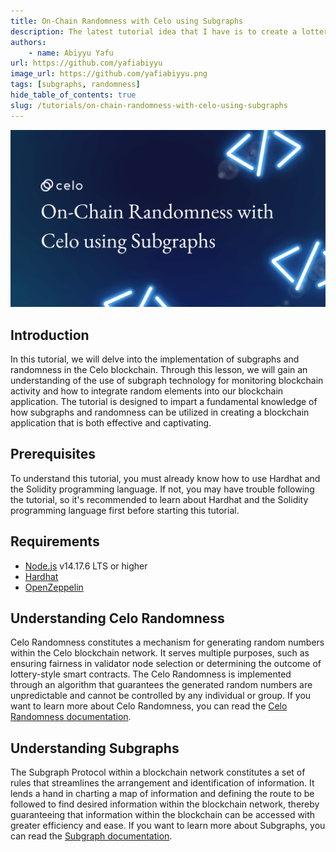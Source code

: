 ```yaml
---
title: On-Chain Randomness with Celo using Subgraphs
description: The latest tutorial idea that I have is to create a lottery club, where users can establish their own lottery clubs with rewards of their choosing, including native coin (Celo), stablecoin (cUSD, cEUR, etc.) and also NFTs. In this idea, I will utilize Subgraph to index the smart contract of the lottery clubs created by users, and to ensure that the selection of winners for each lottery club will be determined by randomly generated numbers obtained from Celo Randomness, thereby reducing the potential for fraud in the process of selecting winners for each lottery club.
authors:
    - name: Abiyyu Yafu
url: https://github.com/yafiabiyyu
image_url: https://github.com/yafiabiyyu.png
tags: [subgraphs, randomness]
hide_table_of_contents: true
slug: /tutorials/on-chain-randomness-with-celo-using-subgraphs
---
```


![header](../../src/data-tutorials/showcase/intermediate/on-chain-randomness-with-celo-using-subgraphs.png)

## Introduction

In this tutorial, we will delve into the implementation of subgraphs and randomness in the Celo blockchain. Through this lesson, we will gain an understanding of the use of subgraph technology for monitoring blockchain activity and how to integrate random elements into our blockchain application. The tutorial is designed to impart a fundamental knowledge of how subgraphs and randomness can be utilized in creating a blockchain application that is both effective and captivating.

## Prerequisites

To understand this tutorial, you must already know how to use Hardhat and the Solidity programming language. If not, you may have trouble following the tutorial, so it's recommended to learn about Hardhat and the Solidity programming language first before starting this tutorial.

## Requirements

-   [Node.js](https://nodejs.org/en/download/) v14.17.6 LTS or higher
-   [Hardhat](https://hardhat.org/getting-started/#overview)
-   [OpenZeppelin](https://docs.openzeppelin.com/contracts/4.x/)

## Understanding Celo Randomness

Celo Randomness constitutes a mechanism for generating random numbers within the Celo blockchain network. It serves multiple purposes, such as ensuring fairness in validator node selection or determining the outcome of lottery-style smart contracts. The Celo Randomness is implemented through an algorithm that guarantees the generated random numbers are unpredictable and cannot be controlled by any individual or group. If you want to learn more about Celo Randomness, you can read the [Celo Randomness documentation](https://docs.celo.org/protocol/randomness).

## Understanding Subgraphs

The Subgraph Protocol within a blockchain network constitutes a set of rules that streamlines the arrangement and identification of information. It lends a hand in charting a map of information and defining the route to be followed to find desired information within the blockchain network, thereby guaranteeing that information within the blockchain can be accessed with greater efficiency and ease. If you want to learn more about Subgraphs, you can read the [Subgraph documentation](https://thegraph.com/docs/).